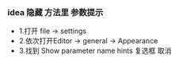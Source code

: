 ### idea 隐藏 方法里 参数提示
  
   * 1.打开 file -> settings 
   * 2.依次打开Editor -> general -> Appearance
   * 3.找到 Show parameter name hints 复选框 取消
